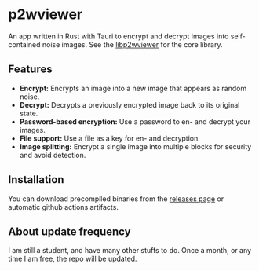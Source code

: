 # p2wviewer

An app written in Rust with Tauri to encrypt and decrypt images into self-contained noise images. See the [libp2wviewer](https://github.com/p2wviewer/libp2wviewer) for the core library.

## Features
  - **Encrypt:** Encrypts an image into a new image that appears as random noise.
  - **Decrypt:** Decrypts a previously encrypted image back to its original state.
  - **Password-based encryption:** Use a password to en- and decrypt your images.
  - **File support:** Use a file as a key for en- and decryption.
  - **Image splitting:** Encrypt a single image into multiple blocks for security and avoid detection.

## Installation

You can download precompiled binaries from the [releases page](https://github.com/p2wviewer/p2wviewer/releases) or automatic github actions artifacts.

## About update frequency

I am still a student, and have many other stuffs to do. Once a month, or any time I am free, the repo will be updated.
